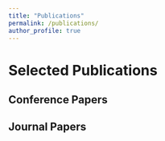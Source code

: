 ```yaml
---
title: "Publications"
permalink: /publications/
author_profile: true
---
```


Selected Publications
=====================

Conference Papers
-----------------

Journal Papers
-----------------




